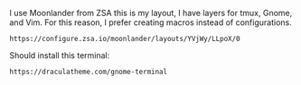 

I use Moonlander from ZSA this is my layout, 
I have layers for tmux, Gnome, and Vim. For this reason, I prefer creating macros instead of configurations.
```
https://configure.zsa.io/moonlander/layouts/YVjWy/LLpoX/0
```



Should install this terminal:

``` 
https://draculatheme.com/gnome-terminal
```